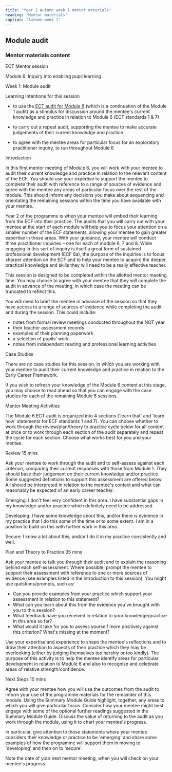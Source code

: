 ```yaml
---
title: "Year 2 Autumn week 1 mentor materials"
heading: "Mentor materials"
caption: "Autumn week 1"
---
```


## Module audit

### Mentor materials content

ECT Mentor session

Module 6: Inquiry into enabling pupil learning

Week 1: Module audit

Learning Intentions for this session

- to use the [ECT audit for Module 6](/assets/materials/ucl-01_Module-6-Audit.pdf) (which is a continuation of the Module 1 audit) as a stimulus for discussion around the mentee's current knowledge and practice in relation to Module 6 (ECF standards 1 & 7)

- to carry out a repeat audit, supporting the mentee to make accurate judgements of their current knowledge and practice

- to agree with the mentee areas for particular focus for an exploratory practitioner inquiry, to run throughout Module 6

Introduction

In this first mentor meeting of Module 6, you will work with your mentee to audit their current knowledge and practice in relation to the relevant content of the ECF. You should use your expertise to support the mentee to complete their audit with reference to a range of sources of evidence and agree with the mentee any areas of particular focus over the rest of the module. This should inform any decisions you make about sequencing and orientating the remaining sessions within the time you have available with your mentee.

Year 2 of the programme is when your mentee will embed their learning from the ECF into their practice. The audits that you will carry out with your mentee at the start of each module will help you to focus your attention on a smaller number of the ECF statements, allowing your mentee to gain greater expertise in those areas. With your guidance, your mentee will conduct three practitioner inquiries – one for each of module 6, 7 and 8. While engaging in this sort of inquiry is itself a great form of sustained professional development (ECF 8a), the purpose of the inquiries is to focus sharper attention on the ECF and to help your mentee to acquire the deeper, practical knowledge and skills they will need to be a really effective teacher.

This session is designed to be completed within the allotted mentor meeting time. You may choose to agree with your mentee that they will complete the audit in advance of the meeting, in which case the meeting can be truncated to reflect this.

You will need to brief the mentee in advance of the session so that they have access to a range of sources of evidence while completing the audit and during the session. This could include:

- notes from formal review meetings conducted throughout the NQT year
- their teacher assessment records
- examples of their planning paperwork
- a selection of pupils' work
- notes from independent reading and professional learning activities

Case Studies

There are no case studies for this session, in which you are working with your mentee to audit their current knowledge and practice in relation to the Early Career Framework.

If you wish to refresh your knowledge of the Module 6 content at this stage, you may choose to read ahead so that you can engage with the case studies for each of the remaining Module 6 sessions.

Mentor Meeting Activities

The Module 6 ECT audit is organized into 4 sections ('learn that' and 'learn how' statements for ECF standards 1 and 7). You can choose whether to work through the review/plan/theory to practice cycle below for all content at once or to work through each section of the audit separately and repeat the cycle for each section. Choose what works best for you and your mentee.

Review 15 mins

Ask your mentee to work through the audit and to self-assess against each criterion, comparing their current responses with those from Module 1. They should base their judgement on their current knowledge and/or practice. Some suggested definitions to support this assessment are offered below. All should be interpreted in relation to the mentee's context and what can reasonably be expected of an early career teacher:

Emerging: I don't feel very confident in this area. I have substantial gaps in my knowledge and/or practice which definitely need to be addressed.

Developing: I have some knowledge about this, and/or there is evidence in my practice that I do this some of the time or to some extent. I am in a position to build on this with further work in this area.

Secure: I know a lot about this, and/or I do it in my practice consistently and well.

Plan and Theory to Practice 35 mins

Ask your mentee to talk you through their audit and to explain the reasoning behind each self-assessment. Where possible, prompt the mentee to support their assessment with reference to one or more sources of evidence (see examples listed in the introduction to this session). You might use questions/prompts, such as:

- Can you provide examples from your practice which support your assessment in relation to this statement?
- What can you learn about this from the evidence you've brought with you to this session?
- What feedback have you received in relation to your knowledge/practice in this area so far?
- What would it take for you to assess yourself more positively against this criterion? What's missing at the moment?

Use your expertise and experience to shape the mentee's reflections and to draw their attention to aspects of their practice which they may be overlooking (either by judging themselves too harshly or too kindly). The purpose of this activity is to help the mentee identify areas for particular development in relation to Module 6 and also to recognise and celebrate areas of relative strength/confidence.

Next Steps 10 mins

Agree with your mentee how you will use the outcomes from the audit to inform your use of the programme materials for the remainder of this module. Using the Summary Module Guide highlight, together, any areas to which you will give particular focus. Consider how your mentee might best engage with some of the optional further readings suggested in the Summary Module Guide. Discuss the value of returning to the audit as you work through the module, using it to chart your mentee's progress.

In particular, give attention to those statements where your mentee considers their knowledge or practice to be 'emerging' and share some examples of how the programme will support them in moving to 'developing' and then on to 'secure'.

Note the date of your next mentor meeting, when you will check on your mentee's progress.
